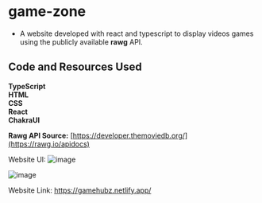 # game-zone

- A website developed with react and typescript to display videos games  using the publicly available **rawg**  API.


## Code and Resources Used

**TypeScript**
<br>
**HTML**
<br>
**CSS**
<br>
**React**
<br>
**ChakraUI**

**Rawg API Source:** [https://developer.themoviedb.org/](https://rawg.io/apidocs)

Website UI:
![image](https://github.com/Khlement/game-zone/assets/87413037/1b183b5b-c9bb-467f-898c-73090055efdb)

![image](https://github.com/Khlement/game-zone/assets/87413037/f1fb2e65-ded5-4a9f-a4d1-2d32604ac774)


Website Link: 
https://gamehubz.netlify.app/
